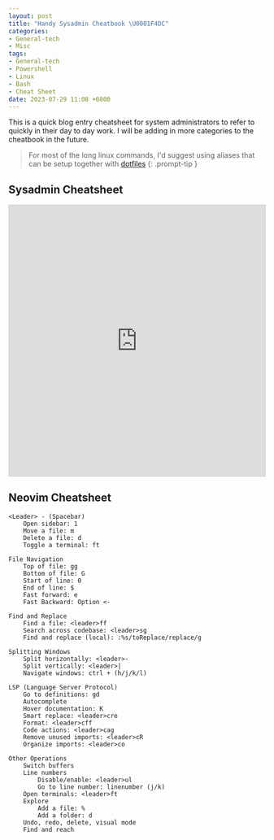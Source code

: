 ```yaml
---
layout: post
title: "Handy Sysadmin Cheatbook \U0001F4DC"
categories:
- General-tech
- Misc
tags:
- General-tech
- Powershell
- Linux
- Bash
- Cheat Sheet
date: 2023-07-29 11:08 +0800
---
```

This is a quick blog entry cheatsheet for system administrators to refer to quickly in their day to day work. I will be adding in more categories to the cheatbook in the future.

> For most of the long linux commands, I'd suggest using aliases that can be setup together with [dotfiles](https://github.com/brootware/dotfiles)
{: .prompt-tip }

## Sysadmin Cheatsheet

<!-- width="700" height="900" frameborder="0" scrolling="no" -->
<!-- <iframe width="700" height="900" src="https://docs.google.com/spreadsheets/d/e/2PACX-1vSiSgD6qKf3_YvW30kzh8F0TqxlrKnj-NHO60CM_Oj8fq8etO66BDEyWM329ztpO1biYcHnp1zSCg_C/pubhtml?widget=true&amp;headers=false"></iframe> -->

<iframe class="airtable-embed" src="https://airtable.com/embed/app1rMiiWF5uDu0DD/shrRZc1wJr8NU2XU2?backgroundColor=greenDusty" frameborder="0" onmousewheel="" width="100%" height="533" style="background: transparent; border: 1px solid #ccc;"></iframe>

## Neovim Cheatsheet

    <Leader> - (Spacebar)
        Open sidebar: 1
        Move a file: m
        Delete a file: d
        Toggle a terminal: ft

    File Navigation
        Top of file: gg
        Bottom of file: G
        Start of line: 0
        End of line: $
        Fast forward: e
        Fast Backward: Option <-

    Find and Replace
        Find a file: <leader>ff
        Search across codebase: <leader>sg
        Find and replace (local): :%s/toReplace/replace/g

    Splitting Windows
        Split horizontally: <leader>-
        Split vertically: <leader>|
        Navigate windows: ctrl + (h/j/k/l)

    LSP (Language Server Protocol)
        Go to definitions: gd
        Autocomplete
        Hover documentation: K
        Smart replace: <leader>cre
        Format: <leader>cff
        Code actions: <leader>cag
        Remove unused imports: <leader>cR
        Organize imports: <leader>co

    Other Operations
        Switch buffers
        Line numbers
            Disable/enable: <leader>ul
            Go to line number: linenumber (j/k)
        Open terminals: <leader>ft
        Explore
            Add a file: %
            Add a folder: d
        Undo, redo, delete, visual mode
        Find and reach
